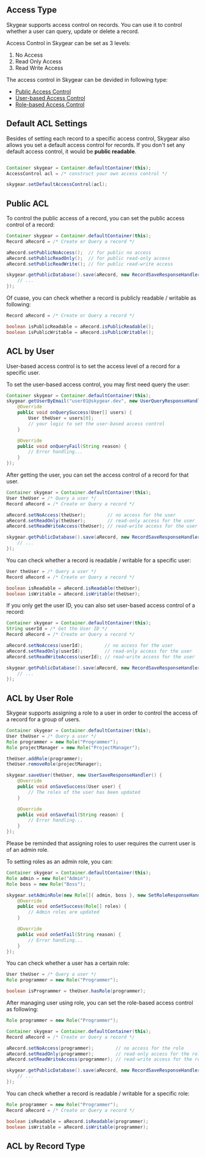 <a name='acl-type'></a>
## Access Type

Skygear supports access control on records. You can use it to control whether
a user can query, update or delete a record.

Access Control in Skygear can be set as 3 levels:

1. No Access
2. Read Only Access
3. Read Write Access

The access control in Skygear can be devided in following type:

- [Public Access Control](/android/guide/acl/public)
- [User-based Access Control](/android/guide/acl/user-based)
- [Role-based Access Control](/android/guide/acl/role-based)

<a name='acl-default'></a>
## Default ACL Settings

Besides of setting each record to a specific access control, Skygear also
allows you set a default access control for records. If you don't set any
default access control, it would be **public readable**.

```java

Container skygear = Container.defaultContainer(this);
AccessControl acl = /* construct your own access control */

skygear.setDefaultAccessControl(acl);

```

<a name='acl-public'></a>
## Public ACL
To control the public access of a record, you can set the public access control
of a record:

```java
Container skygear = Container.defaultContainer(this);
Record aRecord = /* Create or Query a record */

aRecord.setPublicNoAccess();  // for public no access
aRecord.setPublicReadOnly();  // for public read-only access
aRecord.setPublicReadWrite(); // for public read-write access

skygear.getPublicDatabase().save(aRecord, new RecordSaveResponseHandler(){
    // ...
});

```

Of cuase, you can check whether a record is publicly readable / writable as
following:

```java
Record aRecord = /* Create or Query a record */

boolean isPublicReadable = aRecord.isPublicReadable();
boolean isPublicWritable = aRecord.isPublicWritable();

```

<a name='acl-user'></a>
## ACL by User

User-based access control is to set the access level of a record for a specific
user.

To set the user-based access control, you may first need query the user:

```java
Container skygear = Container.defaultContainer(this);
skygear.getUserByEmail("user01@skygear.dev", new UserQueryResponseHandler(){
    @Override
    public void onQuerySuccess(User[] users) {
        User theUser = users[0];
        // your logic to set the user-based access control
    }

    @Override
    public void onQueryFail(String reason) {
        // Error handling...
    }
});
```

After getting the user, you can set the access control of a record for that user.

```java
Container skygear = Container.defaultContainer(this);
User theUser = /* Query a user */
Record aRecord = /* Create or Query a record */

aRecord.setNoAccess(theUser);        // no access for the user
aRecord.setReadOnly(theUser);        // read-only access for the user
aRecord.setReadWriteAccess(theUser); // read-write access for the user

skygear.getPublicDatabase().save(aRecord, new RecordSaveResponseHandler(){
    // ...
});

```

You can check whether a record is readable / writable for a specific user:

```java
User theUser = /* Query a user */
Record aRecord = /* Create or Query a record */

boolean isReadable = aRecord.isReadable(theUser);
boolean isWritable = aRecord.isWritable(theUser);

```

If you only get the user ID, you can also set user-based access control of
a record:

```java
Container skygear = Container.defaultContainer(this);
String userId = /* Get the User ID */
Record aRecord = /* Create or Query a record */

aRecord.setNoAccess(userId);        // no access for the user
aRecord.setReadOnly(userId);        // read-only access for the user
aRecord.setReadWriteAccess(userId); // read-write access for the user

skygear.getPublicDatabase().save(aRecord, new RecordSaveResponseHandler(){
    // ...
});

```

<a name='acl-role'></a>
## ACL by User Role

Skygear supports assigning a role to a user in order to control the access of
a record for a group of users.

```java
Container skygear = Container.defaultContainer(this);
User theUser = /* Query a user */
Role programmer = new Role("Programmer");
Role projectManager = new Role("ProjectManager");

theUser.addRole(programmer);
theUser.removeRole(projectManager);

skygear.saveUser(theUser, new UserSaveResponseHandler() {
    @Override
    public void onSaveSuccess(User user) {
        // The roles of the user has been updated
    }

    @Override
    public void onSaveFail(String reason) {
        // Error handling...
    }
});

```

Please be reminded that assigning roles to user requires the current user is of
an admin role.

To setting roles as an admin role, you can:

```java
Container skygear = Container.defaultContainer(this);
Role admin = new Role("Admin");
Role boss = new Role("Boss");

skygear.setAdminRole(new Role[]{ admin, boss }, new SetRoleResponseHandler() {
    @Override
    public void onSetSuccess(Role[] roles) {
        // Admin roles are updated
    }

    @Override
    public void onSetFail(String reason) {
        // Error handling...
    }
});

```

You can check whether a user has a certain role:

```java
User theUser = /* Query a user */
Role programmer = new Role("Programmer");

boolean isProgrammer = theUser.hasRole(programmer);

```

After managing user using role, you can set the role-based access control as
following:

```java
Role programmer = new Role("Programmer");

Container skygear = Container.defaultContainer(this);
Record aRecord = /* Create or Query a record */

aRecord.setNoAccess(programmer);        // no access for the role
aRecord.setReadOnly(programmer);        // read-only access for the role
aRecord.setReadWriteAccess(programmer); // read-write access for the role

skygear.getPublicDatabase().save(aRecord, new RecordSaveResponseHandler(){
    // ...
});

```

You can check whether a record is readable / writable for a specific role:

```java
Role programmer = new Role("Programmer");
Record aRecord = /* Create or Query a record */

boolean isReadable = aRecord.isReadable(programmer);
boolean isWritable = aRecord.isWritable(programmer);

```

<a name='acl-record'></a>
## ACL by Record Type